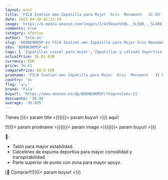 ```yaml
---
layout: post
title: 'FILA Ination wmn Zapatilla para Mujer  Gris  Monument   41 EU'
date: 2022-04-30 02:13:18
image: 'https://m.media-amazon.com/images/I/4194oarUnBL._SL500_._SL400_.jpg'
comments: true
category: ofertas
author: 'tole.es'
slug: 'B08N69KMSP-es FILA Ination wmn Zapatilla para Mujer Gris Monument 41 EU'
sku: 'B08N69KMSP-es'
tags: [ 'Zapatillas casual para mujer','Zapatillas y calzado deportivo para mujer','Zapatos','Zapatos para mujer','Zapatos y complementos','fila','zapatilla','🇪🇸', ]
actualPrice: 36.61 EUR
currency: EUR
price: 36.61
comparePrice: 60.0 EUR
prodname: 'FILA Ination wmn Zapatilla para Mujer  Gris  Monument   41 EU'
country: 'es'
flag: '🇪🇸'
brand: 'Fila'
buyurl: 'https://www.amazon.es/dp/B08N69KMSP/?tag=tolees-21'
descuento: '38.98'
average: '36.935'
---
```


Tienes [{{< param title >}}]({{< param buyurl >}}) aqui!

[![{{< param prodname >}}]({{< param image >}})]({{< param buyurl >}})

🔎:

- Talón para mayor estabilidad.
- Calcetines de espuma deportiva para mayor comodidad y transpirabilidad.
- Parte superior de punto con zona para mayor apoyo.

[🛒 Comprar!!!]({{< param buyurl >}})
